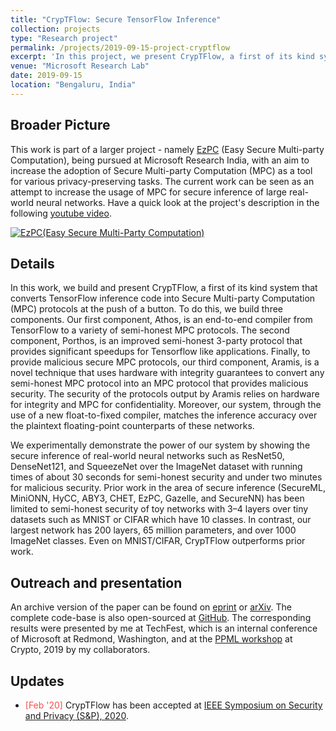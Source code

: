 ```yaml
---
title: "CrypTFlow: Secure TensorFlow Inference"
collection: projects
type: "Research project"
permalink: /projects/2019-09-15-project-cryptflow
excerpt: 'In this project, we present CrypTFlow, a first of its kind system that converts TensorFlow inference code into Secure Multi-party Computation (MPC) protocols at the push of a button. To do this, we build three components. Our first component, Athos, is an end-to-end compiler from TensorFlow to a variety of semi-honest MPC protocols. The second component, Porthos, is an improved semi-honest 3-party protocol that provides significant speedups for Tensorflow like applications. Finally, to provide malicious secure MPC protocols, our third component, Aramis, is a novel technique that uses hardware with integrity guarantees to convert any semi-honest MPC protocol into an MPC protocol that provides malicious security. The security of the protocols output by Aramis relies on hardware for integrity and MPC for confidentiality. Moreover, our system, through the use of a new float-to-fixed compiler, matches the inference accuracy over the plaintext floating-point counterparts of these networks. We experimentally demonstrate the power of our system by showing the secure inference of real-world neural networks such as ResNet50, DenseNet121, and SqueezeNet over the ImageNet dataset with running times of about 30 seconds for semi-honest security and under two minutes for malicious security.'
venue: "Microsoft Research Lab"
date: 2019-09-15
location: "Bengaluru, India"
---
```


## Broader Picture
This work is part of a larger project - namely [EzPC](https://www.microsoft.com/en-us/research/project/ezpc-easy-secure-multi-party-computation/) (Easy Secure Multi-party Computation), being pursued at Microsoft Research India, with an aim to increase the adoption of Secure Multi-party Computation (MPC) as a tool for various privacy-preserving tasks. The current work can be seen as an attempt to increase the usage of MPC for secure inference of large real-world neural networks. Have a quick look at the project's description in the following [youtube video](http://www.youtube.com/watch?v=-1H1Sp-_5YU).

[![EzPC(Easy Secure Multi-Party Computation)](http://img.youtube.com/vi/-1H1Sp-_5YU/0.jpg)](http://www.youtube.com/watch?v=-1H1Sp-_5YU)

## Details 
In this work, we build and present CrypTFlow, a first of its kind system that converts TensorFlow inference code into Secure Multi-party Computation (MPC) protocols at the push of a button. To do this, we build three components. Our first component, Athos, is an end-to-end compiler from TensorFlow to a variety of semi-honest MPC protocols. The second component, Porthos, is an improved semi-honest 3-party protocol that provides significant speedups for Tensorflow like applications. Finally, to provide malicious secure MPC protocols, our third component, Aramis, is a novel technique that uses hardware with integrity guarantees to convert any semi-honest MPC protocol into an MPC protocol that provides malicious security. The security of the protocols output by Aramis relies on hardware for integrity and MPC for confidentiality. Moreover, our system, through the use of a new float-to-fixed compiler, matches the inference accuracy over the plaintext floating-point counterparts of these networks.

We experimentally demonstrate the power of our system by showing the secure inference of real-world neural networks such as ResNet50, DenseNet121, and SqueezeNet over the ImageNet dataset with running times of about 30 seconds for semi-honest security and under two minutes for malicious security. Prior work in the area of secure inference (SecureML, MiniONN, HyCC, ABY3, CHET, EzPC, Gazelle, and SecureNN) has been limited to semi-honest security of toy networks with 3–4 layers over tiny datasets such as MNIST or CIFAR which have 10 classes. In contrast, our largest network has 200 layers, 65 million parameters, and over 1000 ImageNet classes. Even on MNIST/CIFAR, CrypTFlow outperforms prior work.

## Outreach and presentation
An archive version of the paper can be found on [eprint](https://eprint.iacr.org/2019/1049) or [arXiv](https://arxiv.org/abs/1909.07814). The complete code-base is also open-sourced at [GitHub](https://github.com/mpc-msri/EzPC).
The corresponding results were presented by me at TechFest, which is an internal conference of Microsoft at Redmond, Washington, and at the [PPML workshop](https://crypto.iacr.org/2019/affevents/ppml/page.html) at Crypto, 2019 by my collaborators.

## Updates
- <span style="color:#fa4d4d">[Feb '20]</span> CrypTFlow has been accepted at [IEEE Symposium on Security and Privacy (S&P), 2020](https://www.ieee-security.org/TC/SP2020/).

